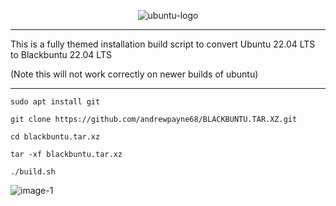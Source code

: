 <p align="center"><img src="https://i.ibb.co/dJndJ41/ubuntu-logo.png" alt="ubuntu-logo" border="0">

* * *
This is a fully themed installation build script to convert Ubuntu 22.04 LTS to Blackbuntu 22.04 LTS

(Note this will not work correctly on newer builds of ubuntu)
* * *

```
sudo apt install git
```
```
git clone https://github.com/andrewpayne68/BLACKBUNTU.TAR.XZ.git
```
```
cd blackbuntu.tar.xz
```
```
tar -xf blackbuntu.tar.xz
```
```
./build.sh
```


![image-1](https://github.com/andrewpayne68/BLACKBUNTU.TAR.XZ/blob/main/Blackbuntu-desktop.jpg)



